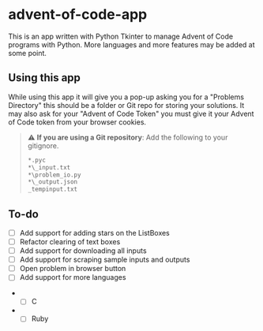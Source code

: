 # advent-of-code-app
This is an app written with Python Tkinter to manage Advent of Code programs with Python. More languages and more features may be added at some point.

## Using this app
While using this app it will give you a pop-up asking you for a "Problems Directory" this should be a folder or Git repo for storing your solutions. It may also ask for your "Advent of Code Token" you must give it your Advent of Code token from your browser cookies.
> :warning: **If you are using a Git repository**: Add the following to your gitignore.
> ```sh
> *.pyc
> *\_input.txt
> *\problem_io.py
> *\_output.json
> _tempinput.txt
> ```

## To-do
- [ ] Add support for adding stars on the ListBoxes
- [ ] Refactor clearing of text boxes
- [ ] Add support for downloading all inputs
- [ ] Add support for scraping sample inputs and outputs
- [ ] Open problem in browser button
- [ ] Add support for more languages
- - [ ] C
- - [ ] Ruby
